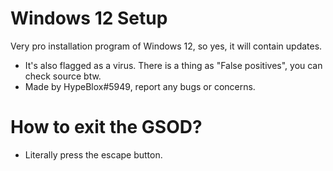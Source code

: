 # Windows 12 Setup
Very pro installation program of Windows 12, so yes, it will contain updates.
- It's also flagged as a virus. There is a thing as "False positives", you can check source btw.
- Made by HypeBlox#5949, report any bugs or concerns.
# How to exit the GSOD?
- Literally press the escape button.
